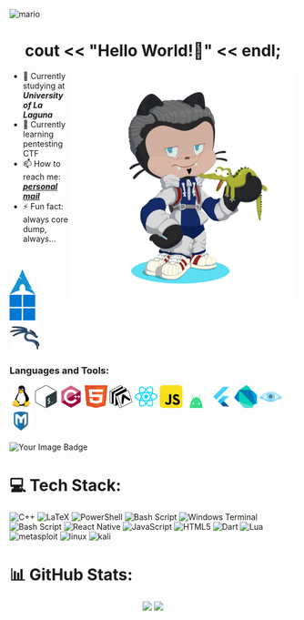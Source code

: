 
![mario](https://github.com/user-attachments/assets/ca37272e-1c56-4900-91bd-ffe27d480dca)

<h1 align="center"> cout << "Hello World!👋" << endl;
</h1>
<img align="right" alt="Coding" width="400" src="assets/octocat-1743110249499.png">

<!--
**gabmartinbr/gabmartinbr** is a ✨ _special_ ✨ repository because its `README.md` (this file) appears on your GitHub profile.

Here are some ideas to get you started:
-->
- 🔭 Currently studying at ***University of La Laguna*** 
- 🌱 Currently learning pentesting CTF 
- 📫 How to reach me: [***personal mail***](mailto:alu0101539157@ull.edu.com)
- ⚡ Fun fact: always core dump, always...
</br>
<p align="left">
  <img src="assets/arch_blue.svg" alt="Arch" width="45" height="45" style="vertical-align: middle;"/> &nbsp;&nbsp;
  <img src="assets/windows_blue.png" alt="Windows" width="45" height="45" style="vertical-align: middle;"/> &nbsp;&nbsp;
  <img src="assets/icons8-kali-linux.svg" alt="Kali Linux" width="55" height="55" style="vertical-align: middle;"/>
</p>

<h3 align="left">Languages and Tools:</h3>
<p align="left">
  <img src="assets/linux.svg" alt="linux" width="40" height="40"/>
  <img src="assets/bash.svg" alt="bash" width="40" height="40"/>
  <img src="assets/c++.svg" alt="cplusplus" width="40" height="40"/>
  <img src="assets/html.svg" alt="html" width="40" height="40"/>
  <img src="assets/expo.svg" alt="expo" width="40" height="40"/>
  <img src="assets/react.svg" alt="react" width="40" height="40"/>
  <img src="assets/javascript-svgrepo-com.svg" alt="js" width="40" height="40"/>
  <img src="assets/android.svg" alt="android" width="40" height="40"/>
  <img src="assets/flutter-svgrepo-com.svg" alt="flutter" width="40" height="40"/>
  <img src="assets/dart-svgrepo-com.svg" alt="dart" width="40" height="40"/>
  <img src="assets/icons8-nmap.svg" alt="nmap" width="40" height="40"/>
  <img src="assets/icons8-metasploit-32.png" alt="mfsconsole" width="40" height="40"/>



</p>
<img src="https://tryhackme-badges.s3.amazonaws.com/Br1g4fVr5.png" alt="Your Image Badge" />

# 💻 Tech Stack:
![C++](https://img.shields.io/badge/c++-%2300599C.svg?style=for-the-badge&logo=c%2B%2B&logoColor=white) ![LaTeX](https://img.shields.io/badge/latex-%23008080.svg?style=for-the-badge&logo=latex&logoColor=white) ![PowerShell](https://img.shields.io/badge/PowerShell-%235391FE.svg?style=for-the-badge&logo=powershell&logoColor=white) ![Bash Script](https://img.shields.io/badge/bash_script-%23121011.svg?style=for-the-badge&logo=gnu-bash&logoColor=white) ![Windows Terminal](https://img.shields.io/badge/Windows%20Terminal-%234D4D4D.svg?style=for-the-badge&logo=windows-terminal&logoColor=white) ![Bash Script](https://img.shields.io/badge/bash_script-%23121011.svg?style=for-the-badge&logo=gnu-bash&logoColor=white) ![React Native](https://img.shields.io/badge/react_native-%2320232a.svg?style=for-the-badge&logo=react&logoColor=%2361DAFB)  ![JavaScript](https://img.shields.io/badge/javascript-%23323330.svg?style=for-the-badge&logo=javascript&logoColor=%23F7DF1E) ![HTML5](https://img.shields.io/badge/html5-%23E34F26.svg?style=for-the-badge&logo=html5&logoColor=white) ![Dart](https://img.shields.io/badge/dart-%230175C2.svg?style=for-the-badge&logo=dart&logoColor=white![icons8-nmap](https://github.com/user-attachments/assets/e7c378df-dcea-4ef8-857f-85a7eeed3cc0)
) ![Lua](https://img.shields.io/badge/lua-%232C2D72.svg?style=for-the-badge&logo=lua&logoColor=white) ![metasploit](https://img.shields.io/badge/Metasploit-659AD2?style=for-the-badge&logo=metasploit&logoColor=white) ![linux](https://img.shields.io/badge/Linux-FCC624?style=for-the-badge&logo=linux&logoColor=black) ![kali](https://img.shields.io/badge/-Kali%20Linux-%23557C94?style=for-the-badge&logo=kalilinux&logoColor=white) 

# 📊 GitHub Stats:
<p align="center">
  <img src="https://nirzak-streak-stats.vercel.app/?user=gabmartinbr&theme=tokyonight&hide_border=false" height="150"/>
  <img src="https://github-readme-stats.vercel.app/api/top-langs/?username=gabmartinbr&theme=tokyonight&hide_border=false&include_all_commits=true&count_private=true&layout=compact" height="150"/>
</p>


<!-- Proudly created with GPRM ( https://gprm.itsvg.in ) -->
